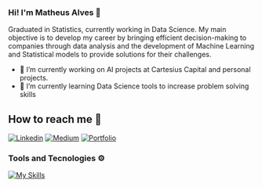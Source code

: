 ### Hi! I'm Matheus Alves 🖖
Graduated in Statistics, currently working in Data Science. My main objective is to develop my career by bringing efficient decision-making to companies through data analysis and the development of Machine Learning and Statistical models to provide solutions for their challenges.

- 🔭 I’m currently working on AI projects at Cartesius Capital and personal projects.
- 🌱 I’m currently learning Data Science tools to increase problem solving skills



## How to reach me 👀
[![Linkedin](https://img.shields.io/badge/LinkedIn-0077B5?style=for-the-badge&logo=linkedin&logoColor=white)](linkedin.com/in/matheuss-alvess) [![Medium](https://img.shields.io/badge/Medium-12100E?style=for-the-badge&logo=medium&logoColor=white)](https://medium.com/@matheuss_alvess) [![Portfolio](https://img.shields.io/badge/website-000000?style=for-the-badge&logo=About.me&logoColor=white)](https://matheussalvess.github.io/portfolio-projetos/)



### Tools and Tecnologies ⚙️
[![My Skills](https://skillicons.dev/icons?i=ai,py,tensorflow,vscode,git,docker,powershell,linux,r,sqlite,latex)](https://skillicons.dev)


